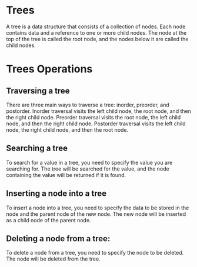 # Trees

A tree is a data structure that consists of a collection of nodes. Each node contains data and a reference to one or more child nodes. The node at the top of the tree is called the root node, and the nodes below it are called the child nodes.

# Trees Operations

## Traversing a tree

There are three main ways to traverse a tree: inorder, preorder, and postorder. Inorder traversal visits the left child node, the root node, and then the right child node. Preorder traversal visits the root node, the left child node, and then the right child node. Postorder traversal visits the left child node, the right child node, and then the root node.

## Searching a tree

To search for a value in a tree, you need to specify the value you are searching for. The tree will be searched for the value, and the node containing the value will be returned if it is found.

## Inserting a node into a tree

To insert a node into a tree, you need to specify the data to be stored in the node and the parent node of the new node. The new node will be inserted as a child node of the parent node.

## Deleting a node from a tree:

To delete a node from a tree, you need to specify the node to be deleted. The node will be deleted from the tree.
